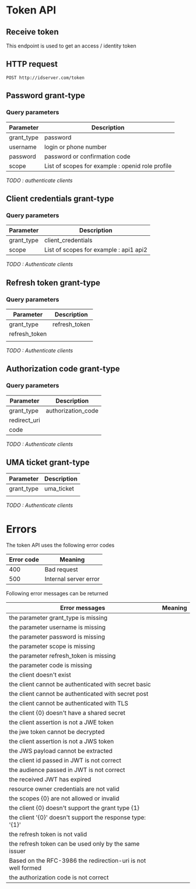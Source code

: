 # Token API

## Receive token

This endpoint is used to get an access / identity token

## HTTP request

``POST http://idserver.com/token``

## Password grant-type

### Query parameters

| Parameter  | Description                                      |
| ---------- | ------------------------------------------------ |
| grant_type | password                                         |
| username   | login or phone number                            |
| password   | password or confirmation code                    |
| scope      | List of scopes for example : openid role profile |

*TODO : authenticate clients*

## Client credentials grant-type

### Query parameters

| Parameter  | Description                            |
| ---------- | -------------------------------------- |
| grant_type | client_credentials                     |
| scope      | List of scopes for example : api1 api2 |

*TODO : Authenticate clients*



## Refresh token grant-type



### Query parameters

| Parameter     | Description   |
| ------------- | ------------- |
| grant_type    | refresh_token |
| refresh_token |               |
|               |               |

*TODO : Authenticate clients*

## Authorization code grant-type

### Query parameters

| Parameter    | Description        |
| ------------ | ------------------ |
| grant_type   | authorization_code |
| redirect_uri |                    |
| code         |                    |

*TODO : Authenticate clients*

## UMA ticket grant-type

| Parameter  | Description |
| ---------- | ----------- |
| grant_type | uma_ticket  |
|            |             |

*TODO : Authenticate clients*

# Errors

The token API uses the following error codes 

| Error code | Meaning               |
| ---------- | --------------------- |
| 400        | Bad request           |
| 500        | Internal server error |

Following error messages can be returned

| Error messages                                               | Meaning |
| ------------------------------------------------------------ | ------- |
| the parameter grant_type is missing                          |         |
| the parameter username is missing                            |         |
| the parameter password is missing                            |         |
| the parameter scope is missing                               |         |
| the parameter refresh_token is missing                       |         |
| the parameter code is missing                                |         |
| the client doesn't exist                                     |         |
| the client cannot be authenticated with secret basic         |         |
| the client cannot be authenticated with secret post          |         |
| the client cannot be authenticated with TLS                  |         |
| the client {0} doesn't have a shared secret                  |         |
| the client assertion is not a JWE token                      |         |
| the jwe token cannot be decrypted                            |         |
| the client assertion is not a JWS token                      |         |
| the JWS payload cannot be extracted                          |         |
| the client id passed in JWT is not correct                   |         |
| the audience passed in JWT is not correct                    |         |
| the received JWT has expired                                 |         |
| resource owner credentials are not valid                     |         |
| the scopes {0} are not allowed or invalid                    |         |
| the client {0} doesn't support the grant type {1}            |         |
| the client '{0}' doesn't support the response type: '{1}'    |         |
| the refresh token is not valid                               |         |
| the refresh token can be used only by the same issuer        |         |
| Based on the RFC-3986 the redirection-uri is not well formed |         |
| the authorization code is not correct                        |         |
